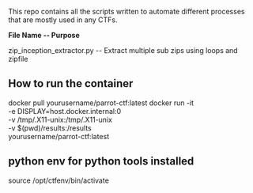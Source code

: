 This repo contains all the scripts written to automate different processes that are mostly used in any CTFs.

**File Name -- Purpose**

zip_inception_extractor.py -- Extract multiple sub zips using loops and zipfile

## How to run the container
docker pull yourusername/parrot-ctf:latest
docker run -it \
    -e DISPLAY=host.docker.internal:0 \
    -v /tmp/.X11-unix:/tmp/.X11-unix \
    -v $(pwd)/results:/results \
    yourusername/parrot-ctf:latest

## python env for python tools installed
source /opt/ctfenv/bin/activate

